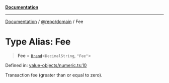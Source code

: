 [**Documentation**](../../../README.md)

***

[Documentation](../../../README.md) / [@repo/domain](../README.md) / Fee

# Type Alias: Fee

> **Fee** = [`Brand`](Brand.md)\<`DecimalString`, `"Fee"`\>

Defined in: [value-objects/numeric.ts:10](https://github.com/o3osatoshi/experiment/blob/04dfa58df6e48824a200a24d77afef7ce464e1ae/packages/domain/src/value-objects/numeric.ts#L10)

Transaction fee (greater than or equal to zero).
